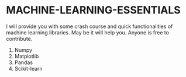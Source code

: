 # MACHINE-LEARNING-ESSENTIALS
I will provide you with some crash course and quick functionalities of machine learning libraries. May be it will help you. Anyone is free to contribute.
1. Numpy
2. Matplotlib
3. Pandas
4. Scikit-learn
